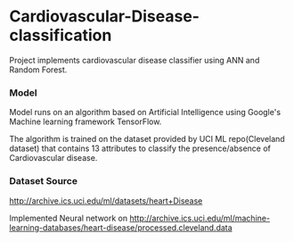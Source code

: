 # Cardiovascular-Disease-classification
Project implements cardiovascular disease classifier using ANN and Random Forest.

### Model

Model runs on an algorithm based on Artificial Intelligence using Google's Machine learning framework TensorFlow.

The algorithm is trained on the dataset provided by UCI ML repo(Cleveland dataset) that contains 13 attributes to classify the presence/absence of Cardiovascular disease.

### Dataset Source
http://archive.ics.uci.edu/ml/datasets/heart+Disease

Implemented Neural network on http://archive.ics.uci.edu/ml/machine-learning-databases/heart-disease/processed.cleveland.data
